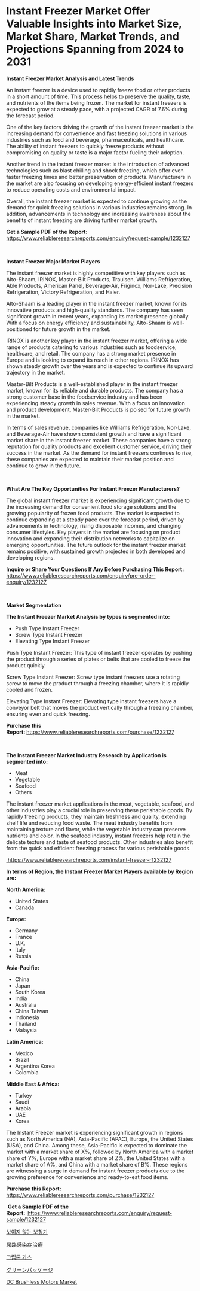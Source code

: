 <p><h1>Instant Freezer Market Offer Valuable Insights into Market Size, Market Share, Market Trends, and Projections Spanning from 2024 to 2031</h1></p><p><strong>Instant Freezer Market Analysis and Latest Trends</strong></p>
<p><p>An instant freezer is a device used to rapidly freeze food or other products in a short amount of time. This process helps to preserve the quality, taste, and nutrients of the items being frozen. The market for instant freezers is expected to grow at a steady pace, with a projected CAGR of 7.6% during the forecast period.</p><p>One of the key factors driving the growth of the instant freezer market is the increasing demand for convenience and fast freezing solutions in various industries such as food and beverage, pharmaceuticals, and healthcare. The ability of instant freezers to quickly freeze products without compromising on quality or taste is a major factor fueling their adoption.</p><p>Another trend in the instant freezer market is the introduction of advanced technologies such as blast chilling and shock freezing, which offer even faster freezing times and better preservation of products. Manufacturers in the market are also focusing on developing energy-efficient instant freezers to reduce operating costs and environmental impact.</p><p>Overall, the instant freezer market is expected to continue growing as the demand for quick freezing solutions in various industries remains strong. In addition, advancements in technology and increasing awareness about the benefits of instant freezing are driving further market growth.</p></p>
<p><strong>Get a Sample PDF of the Report:&nbsp;</strong> <a href="https://www.reliableresearchreports.com/enquiry/request-sample/1232127">https://www.reliableresearchreports.com/enquiry/request-sample/1232127</a></p>
<p>&nbsp;</p>
<p><strong>Instant Freezer Major Market Players</strong></p>
<p><p>The instant freezer market is highly competitive with key players such as Alto-Shaam, IRINOX, Master-Bilt Products, Traulsen, Williams Refrigeration, Able Products, American Panel, Beverage-Air, Friginox, Nor-Lake, Precision Refrigeration, Victory Refrigeration, and Haier.</p><p>Alto-Shaam is a leading player in the instant freezer market, known for its innovative products and high-quality standards. The company has seen significant growth in recent years, expanding its market presence globally. With a focus on energy efficiency and sustainability, Alto-Shaam is well-positioned for future growth in the market.</p><p>IRINOX is another key player in the instant freezer market, offering a wide range of products catering to various industries such as foodservice, healthcare, and retail. The company has a strong market presence in Europe and is looking to expand its reach in other regions. IRINOX has shown steady growth over the years and is expected to continue its upward trajectory in the market.</p><p>Master-Bilt Products is a well-established player in the instant freezer market, known for its reliable and durable products. The company has a strong customer base in the foodservice industry and has been experiencing steady growth in sales revenue. With a focus on innovation and product development, Master-Bilt Products is poised for future growth in the market.</p><p>In terms of sales revenue, companies like Williams Refrigeration, Nor-Lake, and Beverage-Air have shown consistent growth and have a significant market share in the instant freezer market. These companies have a strong reputation for quality products and excellent customer service, driving their success in the market. As the demand for instant freezers continues to rise, these companies are expected to maintain their market position and continue to grow in the future.</p></p>
<p>&nbsp;</p>
<p><strong>What Are The Key Opportunities For Instant Freezer Manufacturers?</strong></p>
<p><p>The global instant freezer market is experiencing significant growth due to the increasing demand for convenient food storage solutions and the growing popularity of frozen food products. The market is expected to continue expanding at a steady pace over the forecast period, driven by advancements in technology, rising disposable incomes, and changing consumer lifestyles. Key players in the market are focusing on product innovation and expanding their distribution networks to capitalize on emerging opportunities. The future outlook for the instant freezer market remains positive, with sustained growth projected in both developed and developing regions.</p></p>
<p><strong>Inquire or Share Your Questions If Any Before Purchasing This Report:</strong> <a href="https://www.reliableresearchreports.com/enquiry/pre-order-enquiry/1232127">https://www.reliableresearchreports.com/enquiry/pre-order-enquiry/1232127</a></p>
<p>&nbsp;</p>
<p><strong>Market Segmentation</strong></p>
<p><strong>The Instant Freezer Market Analysis by types is segmented into:</strong></p>
<p><ul><li>Push Type Instant Freezer</li><li>Screw Type Instant Freezer</li><li>Elevating Type Instant Freezer</li></ul></p>
<p><p>Push Type Instant Freezer: This type of instant freezer operates by pushing the product through a series of plates or belts that are cooled to freeze the product quickly.</p><p>Screw Type Instant Freezer: Screw type instant freezers use a rotating screw to move the product through a freezing chamber, where it is rapidly cooled and frozen.</p><p>Elevating Type Instant Freezer: Elevating type instant freezers have a conveyor belt that moves the product vertically through a freezing chamber, ensuring even and quick freezing.</p></p>
<p><strong>Purchase this Report:&nbsp;</strong><a href="https://www.reliableresearchreports.com/purchase/1232127">https://www.reliableresearchreports.com/purchase/1232127</a></p>
<p>&nbsp;</p>
<p><strong>The Instant Freezer Market Industry Research by Application is segmented into:</strong></p>
<p><ul><li>Meat</li><li>Vegetable</li><li>Seafood</li><li>Others</li></ul></p>
<p><p>The instant freezer market applications in the meat, vegetable, seafood, and other industries play a crucial role in preserving these perishable goods. By rapidly freezing products, they maintain freshness and quality, extending shelf life and reducing food waste. The meat industry benefits from maintaining texture and flavor, while the vegetable industry can preserve nutrients and color. In the seafood industry, instant freezers help retain the delicate texture and taste of seafood products. Other industries also benefit from the quick and efficient freezing process for various perishable goods.</p></p>
<p><a href="https://www.reliableresearchreports.com/instant-freezer-r1232127">&nbsp;https://www.reliableresearchreports.com/instant-freezer-r1232127</a></p>
<p><strong>In terms of Region, the Instant Freezer Market Players available by Region are:</strong></p>
<p>
    <p> <strong> North America: </strong>
        <ul>
            <li>United States</li>
            <li>Canada</li>
        </ul>
        </p> 
    <p> <strong> Europe: </strong>
        <ul>
            <li>Germany</li>
            <li>France</li>
            <li>U.K.</li>
            <li>Italy</li>
            <li>Russia</li>
        </ul>
        </p> 
    <p> <strong> Asia-Pacific: </strong>
        <ul>
            <li>China</li>
            <li>Japan</li>
            <li>South Korea</li>
            <li>India</li>
            <li>Australia</li>
            <li>China Taiwan</li>
            <li>Indonesia</li>
            <li>Thailand</li>
            <li>Malaysia</li>
        </ul>
        </p> 
    <p> <strong> Latin America: </strong>
        <ul>
            <li>Mexico</li>
            <li>Brazil</li>
            <li>Argentina Korea</li>
            <li>Colombia</li>
        </ul>
        </p> 
    <p> <strong> Middle East & Africa: </strong>
        <ul>
            <li>Turkey</li>
            <li>Saudi</li>
            <li>Arabia</li>
            <li>UAE</li>
            <li>Korea</li>
        </ul>
    </p>
    </p>
<p><p>The Instant Freezer market is experiencing significant growth in regions such as North America (NA), Asia-Pacific (APAC), Europe, the United States (USA), and China. Among these, Asia-Pacific is expected to dominate the market with a market share of X%, followed by North America with a market share of Y%, Europe with a market share of Z%, the United States with a market share of A%, and China with a market share of B%. These regions are witnessing a surge in demand for instant freezer products due to the growing preference for convenience and ready-to-eat food items.</p></p>
<p><strong>Purchase this Report: </strong><a href="https://www.reliableresearchreports.com/purchase/1232127">https://www.reliableresearchreports.com/purchase/1232127</a></p>
<p>&nbsp;<strong>Get a Sample PDF of the Report:&nbsp;&nbsp;</strong><a href="https://www.reliableresearchreports.com/enquiry/request-sample/1232127">https://www.reliableresearchreports.com/enquiry/request-sample/1232127</a></p>
<p><strong></strong></p>
<p><p><a href="https://medium.com/@karenburke2009/%ED%88%AC%EB%AA%85%ED%95%9C-%EC%B2%AD%EB%A0%A5-%EB%B3%B4%EC%A1%B0%EA%B8%B0-%EC%8B%9C%EC%9E%A5-%EC%A0%84%EB%A7%9D-%EC%82%B0%EC%97%85-%EA%B0%9C%EC%9A%94-%EB%B0%8F-%EC%98%88%EC%B8%A1-2024%EB%85%84%EB%B6%80%ED%84%B0-2031%EB%85%84%EA%B9%8C%EC%A7%80-e0fb472824ef">보이지 않는 보청기</a></p><p><a href="https://medium.com/@kimalker_178/%E5%B0%BF%E8%B7%AF%E6%84%9F%E6%9F%93%E7%97%87%E6%B2%BB%E7%99%82%E5%B8%82%E5%A0%B4%E8%A6%8F%E6%A8%A1%E3%81%AF-%E3%82%B0%E3%83%AD%E3%83%BC%E3%83%90%E3%83%AB%E7%94%A3%E6%A5%AD%E3%81%A7%E3%81%AE%E6%9C%80%E9%81%A9%E3%81%AA%E3%83%9E%E3%83%BC%E3%82%B1%E3%83%86%E3%82%A3%E3%83%B3%E3%82%B0%E3%83%81%E3%83%A3%E3%83%8D%E3%83%AB%E3%82%92%E6%98%8E%E3%82%89%E3%81%8B%E3%81%AB%E3%81%97%E3%81%BE%E3%81%99-30983d6bb349">尿路感染症治療</a></p><p><a href="https://medium.com/@desmondmraz12023/%ED%81%AC%EB%A6%BD%ED%86%A4-%EA%B0%80%EC%8A%A4-%EC%8B%9C%EC%9E%A5-%EB%B6%84%EC%84%9D-cagr-%EC%8B%9C%EC%9E%A5-%EC%84%B8%EB%B6%84%ED%99%94-%EB%B0%8F-%EA%B8%80%EB%A1%9C%EB%B2%8C-%EC%82%B0%EC%97%85-%EA%B0%9C%EC%9A%94-da0cbda2d7bb">크립톤 가스</a></p><p><a href="https://medium.com/@carmenfery2023/%E7%B7%91%E8%89%B2%E5%8C%85%E8%A3%85%E5%B8%82%E5%A0%B4%E3%81%AF-2031%E5%B9%B4%E3%81%BE%E3%81%A7%E3%81%AE%E5%B8%82%E5%A0%B4%E3%82%B7%E3%82%A7%E3%82%A2-%E3%82%B5%E3%82%A4%E3%82%BA-%E4%BA%88%E6%B8%AC%E3%82%92%E4%B8%AD%E5%BF%83%E3%81%AB%E5%B1%95%E9%96%8B%E3%81%97%E3%81%A6%E3%81%84%E3%81%BE%E3%81%99-ff9b345ba523">グリーンパッケージ</a></p><p><a href="https://github.com/mancsybtousav/Market-Research-Report-List-2/blob/main/dc-brushless-motors-market.md">DC Brushless Motors Market</a></p></p>